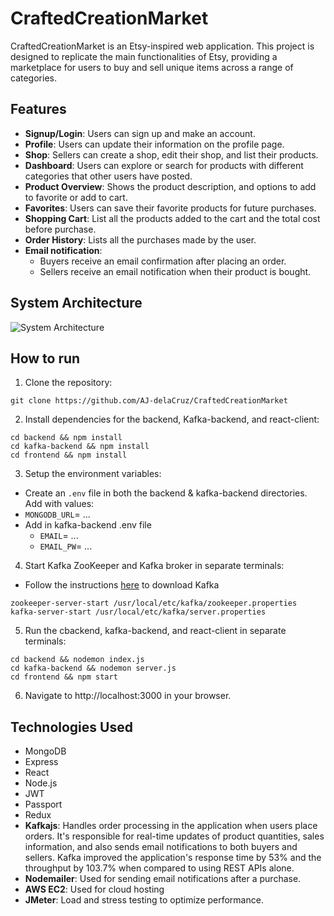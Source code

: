 # CraftedCreationMarket
CraftedCreationMarket is an Etsy-inspired web application. This project is designed to replicate the main functionalities of Etsy, providing a marketplace for users to buy and sell unique items across a range of categories.

## Features
- **Signup/Login**: Users can sign up and make an account.
- **Profile**: Users can update their information on the profile page.
- **Shop**: Sellers can create a shop, edit their shop, and list their products.
- **Dashboard**: Users can explore or search for products with different categories that other users have posted.
- **Product Overview**: Shows the product description, and options to add to favorite or add to cart.
- **Favorites**: Users can save their favorite products for future purchases.
- **Shopping Cart**: List all the products added to the cart and the total cost before purchase.
- **Order History**: Lists all the purchases made by the user.
- **Email notification**:
    - Buyers receive an email confirmation after placing an order.
    - Sellers receive an email notification when their product is bought.

## System Architecture
![System Architecture](https://github.com/AJ-delaCruz/CraftedCreationMarket/assets/54551895/7d87ccee-7e23-4b3e-8279-80b712baf384)


## How to run 
1. Clone the repository:
 ```shell
git clone https://github.com/AJ-delaCruz/CraftedCreationMarket
 ```
2. Install dependencies for the backend, Kafka-backend, and react-client:
```shell
cd backend && npm install
cd kafka-backend && npm install
cd frontend && npm install
```
3. Setup the environment variables:
- Create an `.env` file in both the backend & kafka-backend directories. Add with values:
- `MONGODB_URL`= ...
-  Add in kafka-backend .env file
    - `EMAIL`= ...
     - `EMAIL_PW`= ...
4. Start Kafka ZooKeeper and Kafka broker in separate terminals:
- Follow the instructions [here](https://kafka.apache.org/quickstart) to download Kafka
```shell
zookeeper-server-start /usr/local/etc/kafka/zookeeper.properties
kafka-server-start /usr/local/etc/kafka/server.properties
```
5. Run the cbackend, kafka-backend, and react-client in separate terminals:
```shell
cd backend && nodemon index.js
cd kafka-backend && nodemon server.js
cd frontend && npm start
```
6. Navigate to http://localhost:3000 in your browser.

## Technologies Used
- MongoDB
- Express
- React
- Node.js
- JWT
- Passport
- Redux
- **Kafkajs**: Handles order processing in the application when users place orders. It's responsible for real-time updates of product quantities, sales information, and also sends email notifications to both buyers and sellers. Kafka improved the application's response time by 53% and the throughput by 103.7% when compared to using REST APIs alone.
- **Nodemailer**: Used for sending email notifications after a purchase.
- **AWS EC2**: Used for cloud hosting
- **JMeter**: Load and stress testing to optimize performance.
